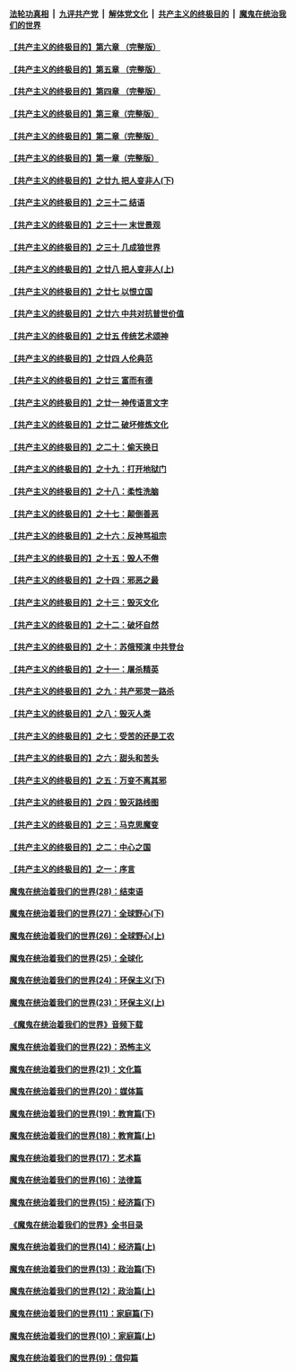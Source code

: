 ####  [法轮功真相](../../../../basic/blob/master/README.md?t=03051940) &nbsp;|&nbsp; [九评共产党](../../../../9ping.md/blob/master/README.md?t=03051940) &nbsp;|&nbsp; [解体党文化](../../../../jtdwh.md/blob/master/README.md?t=03051940)  &nbsp;|&nbsp; [共产主义的终极目的](../../../../gczydzjmd.md/blob/master/README.md?t=03051940) &nbsp;|&nbsp; [魔鬼在统治我们的世界](../../../../mgztzwmdsj.md/blob/master/README.md?t=03051940) 

#### [【共产主义的终极目的】第六章 （完整版）](../pages/nsc422/n11428913.md?t=03051940) 

#### [【共产主义的终极目的】第五章 （完整版）](../pages/nsc422/n11428912.md?t=03051940) 

#### [【共产主义的终极目的】第四章 （完整版）](../pages/nsc422/n11428907.md?t=03051940) 

#### [【共产主义的终极目的】第三章（完整版）](../pages/nsc422/n11428848.md?t=03051940) 

#### [【共产主义的终极目的】第二章（完整版）](../pages/nsc422/n11428831.md?t=03051940) 

#### [【共产主义的终极目的】第一章（完整版）](../pages/nsc422/n11417651.md?t=03051940) 

#### [【共产主义的终极目的】之廿九 把人变非人(下)](../pages/nsc422/n11344140.md?t=03051940) 

#### [【共产主义的终极目的】之三十二 结语](../pages/nsc422/n11360535.md?t=03051940) 

#### [【共产主义的终极目的】之三十一 末世景观](../pages/nsc422/n11351129.md?t=03051940) 

#### [【共产主义的终极目的】之三十 几成狼世界](../pages/nsc422/n11348280.md?t=03051940) 

#### [【共产主义的终极目的】之廿八 把人变非人(上)](../pages/nsc422/n11340492.md?t=03051940) 

#### [【共产主义的终极目的】之廿七 以恨立国](../pages/nsc422/n11336944.md?t=03051940) 

#### [【共产主义的终极目的】之廿六 中共对抗普世价值](../pages/nsc422/n11324785.md?t=03051940) 

#### [【共产主义的终极目的】之廿五 传统艺术颂神](../pages/nsc422/n11296396.md?t=03051940) 

#### [【共产主义的终极目的】之廿四 人伦典范](../pages/nsc422/n11296397.md?t=03051940) 

#### [【共产主义的终极目的】之廿三 富而有德](../pages/nsc422/n11283598.md?t=03051940) 

#### [【共产主义的终极目的】之廿一 神传语言文字](../pages/nsc422/n11263265.md?t=03051940) 

#### [【共产主义的终极目的】之廿二 破坏修炼文化](../pages/nsc422/n11245728.md?t=03051940) 

#### [【共产主义的终极目的】之二十：偷天换日](../pages/nsc422/n11238846.md?t=03051940) 

#### [【共产主义的终极目的】之十九：打开地狱门](../pages/nsc422/n11206376.md?t=03051940) 

#### [【共产主义的终极目的】之十八：柔性洗脑](../pages/nsc422/n11199994.md?t=03051940) 

#### [【共产主义的终极目的】之十七：颠倒善恶](../pages/nsc422/n11179782.md?t=03051940) 

#### [【共产主义的终极目的】之十六：反神骂祖宗](../pages/nsc422/n11166798.md?t=03051940) 

#### [【共产主义的终极目的】之十五：毁人不倦](../pages/nsc422/n11166792.md?t=03051940) 

#### [【共产主义的终极目的】之十四：邪恶之最](../pages/nsc422/n11150249.md?t=03051940) 

#### [【共产主义的终极目的】之十三：毁灭文化](../pages/nsc422/n11135227.md?t=03051940) 

#### [【共产主义的终极目的】之十二：破坏自然](../pages/nsc422/n11135214.md?t=03051940) 

#### [【共产主义的终极目的】之十：苏俄预演 中共登台](../pages/nsc422/n11118424.md?t=03051940) 

#### [【共产主义的终极目的】之十一：屠杀精英](../pages/nsc422/n11118442.md?t=03051940) 

#### [【共产主义的终极目的】之九：共产邪灵一路杀](../pages/nsc422/n11114139.md?t=03051940) 

#### [【共产主义的终极目的】之八：毁灭人类](../pages/nsc422/n11108503.md?t=03051940) 

#### [【共产主义的终极目的】之七：受苦的还是工农](../pages/nsc422/n11101809.md?t=03051940) 

#### [【共产主义的终极目的】之六：甜头和苦头](../pages/nsc422/n11096971.md?t=03051940) 

#### [【共产主义的终极目的】之五：万变不离其邪](../pages/nsc422/n11091285.md?t=03051940) 

#### [【共产主义的终极目的】之四：毁灭路线图](../pages/nsc422/n11086284.md?t=03051940) 

#### [【共产主义的终极目的】之三：马克思魔变](../pages/nsc422/n11061941.md?t=03051940) 

#### [【共产主义的终极目的】之二：中心之国](../pages/nsc422/n11047728.md?t=03051940) 

#### [【共产主义的终极目的】之一：序言](../pages/nsc422/n11086077.md?t=03051940) 

#### [魔鬼在统治着我们的世界(28)：结束语](../pages/nsc422/n10936246.md?t=03051940) 

#### [魔鬼在统治着我们的世界(27)：全球野心(下)](../pages/nsc422/n10928319.md?t=03051940) 

#### [魔鬼在统治着我们的世界(26)：全球野心(上)](../pages/nsc422/n10900318.md?t=03051940) 

#### [魔鬼在统治着我们的世界(25)：全球化](../pages/nsc422/n10788205.md?t=03051940) 

#### [魔鬼在统治着我们的世界(24)：环保主义(下)](../pages/nsc422/n10695307.md?t=03051940) 

#### [魔鬼在统治着我们的世界(23)：环保主义(上)](../pages/nsc422/n10688613.md?t=03051940) 

#### [《魔鬼在统治着我们的世界》音频下载](../pages/nsc422/n10635553.md?t=03051940) 

#### [魔鬼在统治着我们的世界(22)：恐怖主义](../pages/nsc422/n10614727.md?t=03051940) 

#### [魔鬼在统治着我们的世界(21)：文化篇](../pages/nsc422/n10597706.md?t=03051940) 

#### [魔鬼在统治着我们的世界(20)：媒体篇](../pages/nsc422/n10586579.md?t=03051940) 

#### [魔鬼在统治着我们的世界(19)：教育篇(下)](../pages/nsc422/n10564808.md?t=03051940) 

#### [魔鬼在统治着我们的世界(18)：教育篇(上)](../pages/nsc422/n10526970.md?t=03051940) 

#### [魔鬼在统治着我们的世界(17)：艺术篇](../pages/nsc422/n10499093.md?t=03051940) 

#### [魔鬼在统治着我们的世界(16)：法律篇](../pages/nsc422/n10485969.md?t=03051940) 

#### [魔鬼在统治着我们的世界(15)：经济篇(下)](../pages/nsc422/n10469975.md?t=03051940) 

#### [《魔鬼在统治着我们的世界》全书目录](../pages/nsc422/n10464261.md?t=03051940) 

#### [魔鬼在统治着我们的世界(14)：经济篇(上)](../pages/nsc422/n10457370.md?t=03051940) 

#### [魔鬼在统治着我们的世界(13)：政治篇(下)](../pages/nsc422/n10448270.md?t=03051940) 

#### [魔鬼在统治着我们的世界(12)：政治篇(上)](../pages/nsc422/n10444576.md?t=03051940) 

#### [魔鬼在统治着我们的世界(11)：家庭篇(下)](../pages/nsc422/n10440961.md?t=03051940) 

#### [魔鬼在统治着我们的世界(10)：家庭篇(上)](../pages/nsc422/n10435448.md?t=03051940) 

#### [魔鬼在统治着我们的世界(9)：信仰篇](../pages/nsc422/n10432159.md?t=03051940) 

